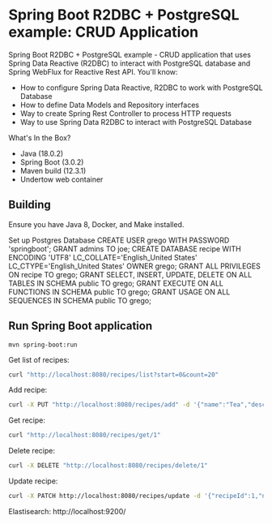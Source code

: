 # Spring Boot R2DBC + PostgreSQL example: CRUD Application

Spring Boot R2DBC + PostgreSQL example - CRUD application that uses Spring Data Reactive (R2DBC) to interact with PostgreSQL database and Spring WebFlux for Reactive Rest API. You'll know:
- How to configure Spring Data Reactive, R2DBC to work with PostgreSQL Database
- How to define Data Models and Repository interfaces
- Way to create Spring Rest Controller to process HTTP requests
- Way to use Spring Data R2DBC to interact with PostgreSQL Database

What's In the Box?

* Java (18.0.2)
* Spring Boot (3.0.2)
* Maven build (12.3.1)
* Undertow web container

## Building
Ensure you have Java 8, Docker, and Make installed.

Set up Postgres Database
CREATE USER grego WITH PASSWORD 'springboot';
GRANT admins TO joe;
CREATE DATABASE recipe WITH ENCODING 'UTF8' LC_COLLATE='English_United States' LC_CTYPE='English_United States' OWNER grego;
GRANT ALL PRIVILEGES ON recipe TO grego;
GRANT SELECT, INSERT, UPDATE, DELETE ON ALL TABLES IN SCHEMA public TO grego;
GRANT EXECUTE ON ALL FUNCTIONS IN SCHEMA public TO grego;
GRANT USAGE ON ALL SEQUENCES IN SCHEMA public TO grego;

## Run Spring Boot application
```
mvn spring-boot:run
```

Get list of recipes:
```bash
curl "http://localhost:8080/recipes/list?start=0&count=20"
```

Add recipe:
```bash
curl -X PUT "http://localhost:8080/recipes/add" -d '{"name":"Tea","description":"cup of tea","ingredients":[{"quantitySpecifier":"Cup","quantity":1.0,"ingredient":"water"}, {"quantitySpecifier":"Teaspoon","quantity":1.0,"ingredient":"tea"}],"instructions":[{"instruction":"add tea to hot water"}]}' -H "Content-Type: application/json"
```

Get recipe:
```bash
curl "http://localhost:8080/recipes/get/1"
```

Delete recipe:

```bash
curl -X DELETE "http://localhost:8080/recipes/delete/1"
```

Update recipe:

```bash
curl -X PATCH http://localhost:8080/recipes/update -d '{"recipeId":1,"name":"chili","description":"homemade","ingredients":[{"recipeId":1,"ingredientNumber":1,"quantitySpecifier":"Cup","quantity":1.0,"ingredient":"beer"}],"instructions":[{"recipeId":1,"instructionNumber":1,"instruction":"add beer"}]}' -H "Content-Type: application/json"
```
Elastisearch:  http://localhost:9200/